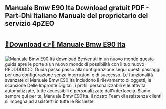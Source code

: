 ## Manuale Bmw E90 Ita Download gratuit PDF - Part-Dhi Italiano Manuale del proprietario del servizio 4pZEO

# <h2><a href="http://dfae7z.blite.top/?on=Manuale+Bmw+E90+Ita">🔗Download 👉🔴 Manuale Bmw E90 Ita</a></h2>

[![Manuale Bmw E90 Ita download](https://i.imgur.com/lujVjoI.png)](http://dfae7z.blite.top/?on=Manuale+Bmw+E90+Ita)
Benvenuti in un nuovo mondo questa guida apre le porte a un nuovo mondo di possibilità con il tuo nuovo REDDDDDDD. Guida passo passo alla configurazione segui questi passaggi per una configurazione senza interruzioni e di successo. Le funzionalità avanzate di Manuale Bmw E90 Ita includono il rilevamento di oggetti, la scansione Delle Impronte Digitali, i profili personalizzabili e le attività automatizzate, tutte accessibili e personalizzate dall'interfaccia. Siamo sempre qui per te, Manuale Bmw E90 Ita. Il nostro Team di assistenza clienti si impegna ad assisterti in tutte le Richieste.
